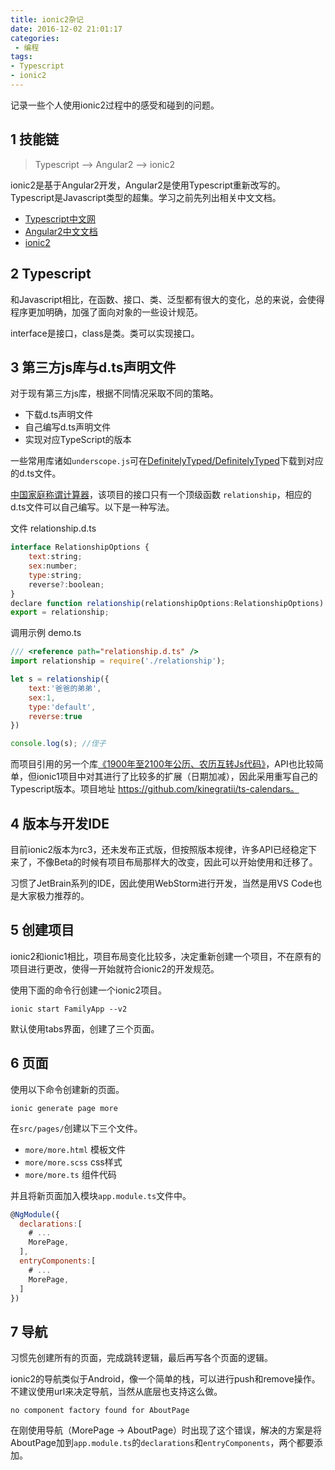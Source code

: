 ```yaml
---
title: ionic2杂记
date: 2016-12-02 21:01:17
categories:
 - 编程
tags:
- Typescript
- ionic2
---
```


记录一些个人使用ionic2过程中的感受和碰到的问题。
<!-- more -->

## 1 技能链

> Typescript --> Angular2 --> ionic2

ionic2是基于Angular2开发，Angular2是使用Typescript重新改写的。Typescript是Javascript类型的超集。学习之前先列出相关中文文档。

- [Typescript中文网](http://www.tslang.cn/)
- [Angular2中文文档](https://angular.cn/docs/ts/latest/quickstart.html)
- [ionic2](https://yanxiaodi.gitbooks.io/ionic2-guide/content/)

## 2 Typescript

和Javascript相比，在函数、接口、类、泛型都有很大的变化，总的来说，会使得程序更加明确，加强了面向对象的一些设计规范。

interface是接口，class是类。类可以实现接口。

## 3 第三方js库与d.ts声明文件

对于现有第三方js库，根据不同情况采取不同的策略。

- 下载d.ts声明文件
- 自己编写d.ts声明文件
- 实现对应TypeScript的版本

一些常用库诸如`underscope.js`可在[DefinitelyTyped/DefinitelyTyped](https://github.com/DefinitelyTyped/DefinitelyTyped)下载到对应的d.ts文件。

[中国家庭称谓计算器](https://github.com/mumuy/relationship)，该项目的接口只有一个顶级函数 `relationship`，相应的d.ts文件可以自己编写。以下是一种写法。

文件 relationship.d.ts

```javascript
interface RelationshipOptions {
	text:string;
	sex:number;
	type:string;
	reverse?:boolean;
}
declare function relationship(relationshipOptions:RelationshipOptions):string;
export = relationship;
```

调用示例 demo.ts

```javascript
/// <reference path="relationship.d.ts" />
import relationship = require('./relationship');

let s = relationship({
	text:'爸爸的弟弟',
	sex:1,
	type:'default',
	reverse:true
})

console.log(s); //侄子
```

而项目引用的另一个库[《1900年至2100年公历、农历互转Js代码》](http://blog.jjonline.cn/userInterFace/173.html)，API也比较简单，但ionic1项目中对其进行了比较多的扩展（日期加减），因此采用重写自己的Typescript版本。项目地址 https://github.com/kinegratii/ts-calendars。

## 4 版本与开发IDE

目前ionic2版本为rc3，还未发布正式版，但按照版本规律，许多API已经稳定下来了，不像Beta的时候有项目布局那样大的改变，因此可以开始使用和迁移了。

习惯了JetBrain系列的IDE，因此使用WebStorm进行开发，当然是用VS Code也是大家极力推荐的。


## 5 创建项目

ionic2和ionic1相比，项目布局变化比较多，决定重新创建一个项目，不在原有的项目进行更改，使得一开始就符合ionic2的开发规范。

使用下面的命令行创建一个ionic2项目。

```
ionic start FamilyApp --v2
```

默认使用tabs界面，创建了三个页面。

## 6 页面

使用以下命令创建新的页面。

```
ionic generate page more
```

在`src/pages/`创建以下三个文件。

- `more/more.html` 模板文件
- `more/more.scss` css样式
- `more/more.ts` 组件代码

并且将新页面加入模块`app.module.ts`文件中。

```javascript
@NgModule({
  declarations:[
    # ...
    MorePage,
  ],
  entryComponents:[
    # ...
    MorePage,
  ]
})
```

## 7 导航

习惯先创建所有的页面，完成跳转逻辑，最后再写各个页面的逻辑。

ionic2的导航类似于Android，像一个简单的栈，可以进行push和remove操作。不建议使用url来决定导航，当然从底层也支持这么做。

```
no component factory found for AboutPage
```

在刚使用导航（MorePage -> AboutPage）时出现了这个错误，解决的方案是将AboutPage加到`app.module.ts`的`declarations`和`entryComponents`，两个都要添加。
